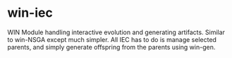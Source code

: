 win-iec
=======

WIN Module handling interactive evolution and generating artifacts. Similar to win-NSGA except much simpler. All IEC has to do is manage selected parents, and simply generate offspring from the parents using win-gen.
